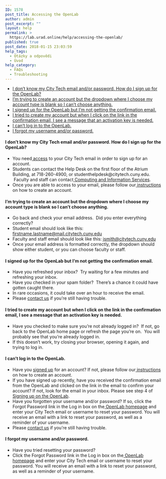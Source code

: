 ```yaml
---
ID: 1578
post_title: Accessing the OpenLab
author: admin
post_excerpt: ""
layout: help
permalink: >
  https://lab.urad.online/help/accessing-the-openlab/
published: true
post_date: 2018-01-15 23:03:59
help_tags:
  - Otázky a odpovědi
  - Úvod
help_category:
  - FAQs
  - Troubleshooting
---
```

<ul>
 	<li><a href="https://lab.urad.online/help/accessing-the-openlab/#ctemail">I don’t know my City Tech email and/or password. How do I sign up for the OpenLab?</a></li>
 	<li><a href="https://lab.urad.online/help/accessing-the-openlab/#accounttype">I’m trying to create an account but the dropdown where I choose my account type is blank so I can’t choose anything.</a></li>
 	<li><a href="https://lab.urad.online/help/accessing-the-openlab/#confirmation">I signed up for the OpenLab but I’m not getting the confirmation email.</a></li>
 	<li><a href="https://lab.urad.online/help/accessing-the-openlab/#activationkey">I tried to create my account but when I click on the link in the confirmation email, I see a message that an activation key is needed.</a></li>
 	<li><a href="https://lab.urad.online/help/accessing-the-openlab/#login">I can’t log in to the OpenLab.</a></li>
 	<li><a href="https://lab.urad.online/help/accessing-the-openlab/#forgotpassword">I forgot my username and/or password.</a><a name="ctemail"></a></li>
</ul>
<h4>I don’t know my City Tech email and/or password. How do I sign up for the OpenLab?</h4>
<ul>
 	<li>You need<a href="https://lab.urad.online/help/accessing-your-city-tech-email-for-students/"> access</a> to your City Tech email in order to sign up for an account.</li>
 	<li>Students can contact the Help Desk on the first floor of the Atrium Building, at 718-260-4900, or studenthelpdesk@citytech.cuny.edu.  Faculty and staff can contact<a href="http://cis.citytech.cuny.edu/index.aspx"> Computing and Information Services</a>.</li>
 	<li>Once you are able to access to your email, please follow our<a href="https://lab.urad.online/help/signing-up-on-the-openlab/"> instructions</a> on how to create an account.<a name="accounttype"></a></li>
</ul>
<h4>I’m trying to create an account but the dropdown where I choose my account type is blank so I can’t choose anything.</h4>
<ul>
 	<li>Go back and check your email address.  Did you enter everything correctly?</li>
 	<li>Student email should look like this: <a href="mailto:firstname.lastname@mail.citytech.cuny.edu">firstname.lastname@mail.citytech.cuny.edu</a></li>
 	<li>Faculty and staff email should look like this: <a href="mailto:jsmith@citytech.cuny.edu">jsmith@citytech.cuny.edu</a></li>
 	<li>Once your email address is formatted correctly, the dropdown should show either student, or you can choose faculty or staff.<a name="confirmation"></a></li>
</ul>
<h4>I signed up for the OpenLab but I’m not getting the confirmation email.</h4>
<ul>
 	<li>Have you refreshed your inbox?  Try waiting for a few minutes and refreshing your inbox.</li>
 	<li>Have you checked in your spam folder?  There’s a chance it could have gotten caught there.</li>
 	<li>In rare occasions, it could take over an hour to receive the email.</li>
 	<li>Please <a href="https://lab.urad.online/help/contact-us">contact us</a> if you’re still having trouble.<a name="activationkey"></a></li>
</ul>
<h4>I tried to create my account but when I click on the link in the confirmation email, I see a message that an activation key is needed.</h4>
<ul>
 	<li>Have you checked to make sure you’re not already logged in?  If not, go back to the OpenLab home page or refresh the page you’re on.  You will probably see that you’re already logged in.</li>
 	<li>If this doesn’t work, try closing your browser, opening it again, and trying to log in.<a name="login"></a></li>
</ul>
<h4>I can’t log in to the OpenLab.</h4>
<ul>
 	<li>Have you <a href="https://lab.urad.online/help/signing-up-on-the-openlab/">signed up</a> for an account? If not, please follow our<a href="https://lab.urad.online/help/signing-up-on-the-openlab/"> instructions</a> on how to create an account.</li>
 	<li>If you have signed up recently, have you received the confirmation email from the OpenLab and clicked on the link in the email to confirm your account? If not, look for the email in your inbox. Please see step 4 of <a href="https://lab.urad.online/help/signing-up-on-the-openlab/">Signing up on the OpenLab</a>.</li>
 	<li>Have you forgotten your username and/or password? If so, click the Forgot Password link in the Log in box on the<a href="https://lab.urad.online/"> OpenLab homepage</a> and enter your City Tech email or username to reset your password. You will receive an email with a link to reset your password, as well as a reminder of your username.</li>
 	<li>Please <a href="https://lab.urad.online/help/contact-us">contact us</a> if you’re still having trouble.<a name="forgotpassword"></a></li>
</ul>
<h4>I forgot my username and/or password.</h4>
<ul>
 	<li>Have you tried resetting your password?</li>
 	<li>Click the Forgot Password link in the Log in box on the<a href="https://lab.urad.online/"> OpenLab homepage</a> and enter your City Tech email or username to reset your password. You will receive an email with a link to reset your password, as well as a reminder of your username.</li>
</ul>

